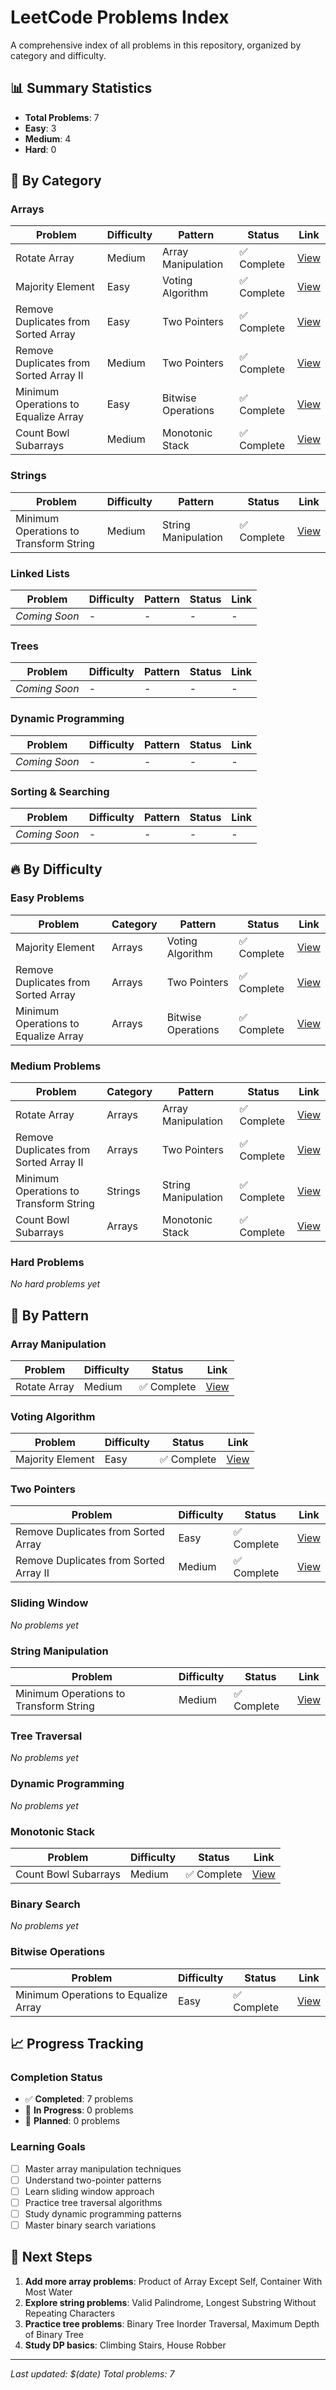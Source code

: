 # LeetCode Problems Index

A comprehensive index of all problems in this repository, organized by category and difficulty.

## 📊 Summary Statistics
- **Total Problems**: 7
- **Easy**: 3
- **Medium**: 4  
- **Hard**: 0

## 🎯 By Category

### Arrays
| Problem | Difficulty | Pattern | Status | Link |
|---------|------------|---------|--------|------|
| Rotate Array | Medium | Array Manipulation | ✅ Complete | [View](./Arrays/RotateArray.md) |
| Majority Element | Easy | Voting Algorithm | ✅ Complete | [View](./Arrays/MajorityElement.md) |
| Remove Duplicates from Sorted Array | Easy | Two Pointers | ✅ Complete | [View](./Arrays/RemoveDuplicatesFromSortedArray.md) |
| Remove Duplicates from Sorted Array II | Medium | Two Pointers | ✅ Complete | [View](./Arrays/RemoveDuplicatesFromSortedArrayII.md) |
| Minimum Operations to Equalize Array | Easy | Bitwise Operations | ✅ Complete | [View](./Arrays/MinimumOperationsToEqualizeArray.md) |
| Count Bowl Subarrays | Medium | Monotonic Stack | ✅ Complete | [View](./Arrays/CountBowlSubarrays.md) |

### Strings
| Problem | Difficulty | Pattern | Status | Link |
|---------|------------|---------|--------|------|
| Minimum Operations to Transform String | Medium | String Manipulation | ✅ Complete | [View](./Strings/MinimumOperationsToTransformString.md) |

### Linked Lists
| Problem | Difficulty | Pattern | Status | Link |
|---------|------------|---------|--------|------|
| *Coming Soon* | - | - | - | - |

### Trees
| Problem | Difficulty | Pattern | Status | Link |
|---------|------------|---------|--------|------|
| *Coming Soon* | - | - | - | - |

### Dynamic Programming
| Problem | Difficulty | Pattern | Status | Link |
|---------|------------|---------|--------|------|
| *Coming Soon* | - | - | - | - |

### Sorting & Searching
| Problem | Difficulty | Pattern | Status | Link |
|---------|------------|---------|--------|------|
| *Coming Soon* | - | - | - | - |

## 🔥 By Difficulty

### Easy Problems
| Problem | Category | Pattern | Status | Link |
|---------|----------|---------|--------|------|
| Majority Element | Arrays | Voting Algorithm | ✅ Complete | [View](./Arrays/MajorityElement.md) |
| Remove Duplicates from Sorted Array | Arrays | Two Pointers | ✅ Complete | [View](./Arrays/RemoveDuplicatesFromSortedArray.md) |
| Minimum Operations to Equalize Array | Arrays | Bitwise Operations | ✅ Complete | [View](./Arrays/MinimumOperationsToEqualizeArray.md) |

### Medium Problems
| Problem | Category | Pattern | Status | Link |
|---------|----------|---------|--------|------|
| Rotate Array | Arrays | Array Manipulation | ✅ Complete | [View](./Arrays/RotateArray.md) |
| Remove Duplicates from Sorted Array II | Arrays | Two Pointers | ✅ Complete | [View](./Arrays/RemoveDuplicatesFromSortedArrayII.md) |
| Minimum Operations to Transform String | Strings | String Manipulation | ✅ Complete | [View](./Strings/MinimumOperationsToTransformString.md) |
| Count Bowl Subarrays | Arrays | Monotonic Stack | ✅ Complete | [View](./Arrays/CountBowlSubarrays.md) |

### Hard Problems
*No hard problems yet*

## 🎨 By Pattern

### Array Manipulation
| Problem | Difficulty | Status | Link |
|---------|------------|--------|------|
| Rotate Array | Medium | ✅ Complete | [View](./Arrays/RotateArray.md) |

### Voting Algorithm
| Problem | Difficulty | Status | Link |
|---------|------------|--------|------|
| Majority Element | Easy | ✅ Complete | [View](./Arrays/MajorityElement.md) |

### Two Pointers
| Problem | Difficulty | Status | Link |
|---------|------------|--------|------|
| Remove Duplicates from Sorted Array | Easy | ✅ Complete | [View](./Arrays/RemoveDuplicatesFromSortedArray.md) |
| Remove Duplicates from Sorted Array II | Medium | ✅ Complete | [View](./Arrays/RemoveDuplicatesFromSortedArrayII.md) |

### Sliding Window
*No problems yet*

### String Manipulation
| Problem | Difficulty | Status | Link |
|---------|------------|--------|------|
| Minimum Operations to Transform String | Medium | ✅ Complete | [View](./Strings/MinimumOperationsToTransformString.md) |

### Tree Traversal
*No problems yet*

### Dynamic Programming
*No problems yet*

### Monotonic Stack
| Problem | Difficulty | Status | Link |
|---------|------------|--------|------|
| Count Bowl Subarrays | Medium | ✅ Complete | [View](./Arrays/CountBowlSubarrays.md) |

### Binary Search
*No problems yet*

### Bitwise Operations
| Problem | Difficulty | Status | Link |
|---------|------------|--------|------|
| Minimum Operations to Equalize Array | Easy | ✅ Complete | [View](./Arrays/MinimumOperationsToEqualizeArray.md) |

## 📈 Progress Tracking

### Completion Status
- ✅ **Completed**: 7 problems
- 🔄 **In Progress**: 0 problems  
- 📝 **Planned**: 0 problems

### Learning Goals
- [ ] Master array manipulation techniques
- [ ] Understand two-pointer patterns
- [ ] Learn sliding window approach
- [ ] Practice tree traversal algorithms
- [ ] Study dynamic programming patterns
- [ ] Master binary search variations

## 🚀 Next Steps

1. **Add more array problems**: Product of Array Except Self, Container With Most Water
2. **Explore string problems**: Valid Palindrome, Longest Substring Without Repeating Characters
3. **Practice tree problems**: Binary Tree Inorder Traversal, Maximum Depth of Binary Tree
4. **Study DP basics**: Climbing Stairs, House Robber

---

*Last updated: $(date)*
*Total problems: 7*
